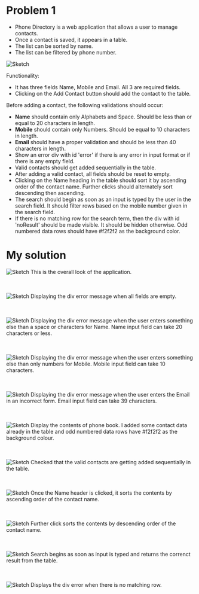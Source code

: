 # Problem 1

- Phone Directory is a web application that allows a user to manage contacts.
- Once a contact is saved, it appears in a table.
- The list can be sorted by name.
- The list can be filtered by phone number.

![Sketch](/images/p1.png)

Functionality:
- It has three fields Name, Mobile and Email. All 3 are required fields.
- Clicking on the Add Contact button should add the contact to the table. 

Before adding a contact, the following validations should occur:
- **Name** should contain only Alphabets and Space. Should be less than or equal to 20 characters in length.
- **Mobile** should contain only Numbers. Should be equal to 10 characters in length.
- **Email** should have a proper validation and should be less than 40 characters in length.
- Show an error div with id 'error' if there is any error in input format or if there is any empty field.
- Valid contacts should get added sequentially in the table.
- After adding a valid contact, all fields should be reset to empty.
- Clicking on the Name heading in the table should sort it by ascending order of the contact name. 
  Further clicks should alternately sort descending then ascending.
- The search should begin as soon as an input is typed by the user in the search field. 
  It should filter rows based on the mobile number given in the search field.
- If there is no matching row for the search term, then the div with id 'noResult' should be made visible. 
  It should be hidden otherwise. Odd numbered data rows should have #f2f2f2 as the background color. 


# My solution
![Sketch](/images/p2.png)
This is the overall look of the application.

</br></br>
![Sketch](/images/p3.png)
Displaying the div error message when all fields are empty.

</br></br>
![Sketch](/images/p4.png)
Displaying the div error message when the user enters something else than a space or characters for Name. Name input field can take 20 characters or less.

</br></br>
![Sketch](/images/p5.png)
Displaying the div error message when the user enters something else than only numbers for Mobile. Mobile input field can take 10 characters. 

</br></br>
![Sketch](/images/p6.png)
Displaying the div error message when the user enters the Email in an incorrect form. Email input field can take 39 characters.

</br></br>
![Sketch](/images/p7.png)
Display the contents of phone book. I added some contact data already in the table and odd numbered data rows have #f2f2f2 as the background colour. 

</br></br>
![Sketch](/images/add.png)
Checked that the valid contacts are getting added sequentially in the table.

</br></br>
![Sketch](/images/asc.png)
Once the Name header is clicked, it sorts the contents by ascending order of the contact name.

</br></br>
![Sketch](/images/des.png)
Further click sorts the contents by descending order of the contact name.

</br></br>
![Sketch](/images/sear.png)
Search begins as soon as input is typed and returns the correnct result from the table.

</br></br>
![Sketch](/images/err.png)
Displays the div error when there is no matching row.